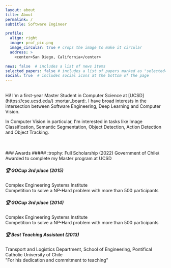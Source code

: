 ```yaml
---
layout: about
title: About
permalink: /
subtitle: Software Engineer

profile:
  align: right
  image: prof_pic.png
  image_circular: true # crops the image to make it circular
  address: >
    <center>San Diego, California</center>

news: false  # includes a list of news items
selected_papers: false # includes a list of papers marked as "selected={true}"
social: true  # includes social icons at the bottom of the page
---
```


<br>
Hi! I'm a first-year Master Student in Computer Science at [UCSD](https://cse.ucsd.edu/) :mortar_board:. I have broad interests in the intersection between Software Engineering, Deep Learning and Computer Vision.

In Computer Vision in particular, I'm interested in tasks like Image Classification, Semantic Segmentation, Object Detection, Action Detection and Object Tracking.

<br>
<br>
### Awards
##### :trophy: Full Scholarship (2022)
Government of Chile\
Awarded to complete my Master program at UCSD

##### :trophy: GOCup 3rd place (2015)
Complex Engineering Systems Institute\
Competition to solve a NP-Hard problem with more than 500 participants

##### :trophy: GOCup 3rd place (2014)
Complex Engineering Systems Institute\
Competition to solve a NP-Hard problem with more than 500 participants

##### :trophy: Best Teaching Assistant (2013)
Transport and Logistics Department, School of Engineering, Pontifical Catholic University of Chile\
"For his dedication and commitment to teaching"

